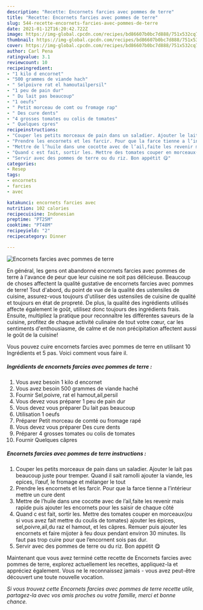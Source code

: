 ```yaml
---
description: "Recette: Encornets farcies avec pommes de terre"
title: "Recette: Encornets farcies avec pommes de terre"
slug: 544-recette-encornets-farcies-avec-pommes-de-terre
date: 2021-01-12T16:20:42.722Z
image: https://img-global.cpcdn.com/recipes/bd86607b0bc7d888/751x532cq70/encornets-farcies-avec-pommes-de-terre-photo-principale-de-la-recette.jpg
thumbnail: https://img-global.cpcdn.com/recipes/bd86607b0bc7d888/751x532cq70/encornets-farcies-avec-pommes-de-terre-photo-principale-de-la-recette.jpg
cover: https://img-global.cpcdn.com/recipes/bd86607b0bc7d888/751x532cq70/encornets-farcies-avec-pommes-de-terre-photo-principale-de-la-recette.jpg
author: Carl Pena
ratingvalue: 3.1
reviewcount: 10
recipeingredient:
- "1 kilo d encornet"
- "500 grammes de viande hach"
- " Selpoivre rat el hamoutailpersil"
- "1 peu de pain dur"
- " Du lait pas beaucoup"
- "1 oeufs"
- " Petit morceau de comt ou fromage rap"
- " Des cure dents"
- "4 grosses tomates ou colis de tomates"
- " Quelques cpres"
recipeinstructions:
- "Couper les petits morceaux de pain dans un saladier. Ajouter le lait pas beaucoup juste pour tremper. Quand il sait ramolli ajouter la viande, les epices, l’œuf, le fromage et mélanger le tout"
- "Prendre les encornets et les farcir. Pour que la farce tienne a l’intérieur mettre un cure dent"
- "Mettre de l’huile dans une cocotte avec de l’ail,faite les revenir mais rapide puis ajouter les encornets pour les saisir de chaque côté"
- "Quand c est fait, sortir les. Mettre des tomates couper en morceaux(ou si vous avez fait mettre du coulis de tomates) ajouter les épices, sel,poivre,ail,du raz el hamout, et les câpres. Remuer puis ajouter les encornets et faire mijoter à feu doux pendant environ 30 minutes. Ils faut pas trop cuire pour que l’encornent sois pas dur."
- "Servir avec des pommes de terre ou du riz. Bon appétit 😋"
categories:
- Resep
tags:
- encornets
- farcies
- avec

katakunci: encornets farcies avec 
nutrition: 102 calories
recipecuisine: Indonesian
preptime: "PT25M"
cooktime: "PT48M"
recipeyield: "2"
recipecategory: Dinner

---
```



![Encornets farcies avec pommes de terre](https://img-global.cpcdn.com/recipes/bd86607b0bc7d888/751x532cq70/encornets-farcies-avec-pommes-de-terre-photo-principale-de-la-recette.jpg)

En général, les gens ont abandonné encornets farcies avec pommes de terre à l'avance de peur que leur cuisine ne soit pas délicieuse. Beaucoup de choses affectent la qualité gustative de encornets farcies avec pommes de terre! Tout d'abord, du point de vue de la qualité des ustensiles de cuisine, assurez-vous toujours d'utiliser des ustensiles de cuisine de qualité et toujours en état de propreté. De plus, la qualité des ingrédients utilisés affecte également le goût, utilisez donc toujours des ingrédients frais. Ensuite, multipliez la pratique pour reconnaître les différentes saveurs de la cuisine, profitez de chaque activité culinaire de tout votre cœur, car les sentiments d'enthousiasme, de calme et de non précipitation affectent aussi le goût de la cuisine!

<!--inarticleads1-->

Vous pouvez cuire encornets farcies avec pommes de terre en utilisant 10 Ingrédients et 5 pas. Voici comment vous faire il.

##### Ingrédients de encornets farcies avec pommes de terre :

1. Vous avez besoin 1 kilo d encornet
1. Vous avez besoin 500 grammes de viande haché
1. Fournir  Sel,poivre, rat el hamout,ail,persil
1. Vous devez vous préparer 1 peu de pain dur
1. Vous devez vous préparer  Du lait pas beaucoup
1. Utilisation 1 oeufs
1. Préparer  Petit morceau de comté ou fromage rapé
1. Vous devez vous préparer  Des cure dents
1. Préparer 4 grosses tomates ou colis de tomates
1. Fournir  Quelques câpres




<!--inarticleads2-->

##### Encornets farcies avec pommes de terre instructions :

1. Couper les petits morceaux de pain dans un saladier. Ajouter le lait pas beaucoup juste pour tremper. Quand il sait ramolli ajouter la viande, les epices, l’œuf, le fromage et mélanger le tout
1. Prendre les encornets et les farcir. Pour que la farce tienne a l’intérieur mettre un cure dent
1. Mettre de l’huile dans une cocotte avec de l’ail,faite les revenir mais rapide puis ajouter les encornets pour les saisir de chaque côté
1. Quand c est fait, sortir les. Mettre des tomates couper en morceaux(ou si vous avez fait mettre du coulis de tomates) ajouter les épices, sel,poivre,ail,du raz el hamout, et les câpres. Remuer puis ajouter les encornets et faire mijoter à feu doux pendant environ 30 minutes. Ils faut pas trop cuire pour que l’encornent sois pas dur.
1. Servir avec des pommes de terre ou du riz. Bon appétit 😋




<!--inarticleads1-->

<p>
Maintenant que vous avez terminé cette recette de Encornets farcies avec pommes de terre, explorez actuellement les recettes, appliquez-la et appréciez également. Vous ne le reconnaissez jamais - vous avez peut-être découvert une toute nouvelle vocation.
</p>

<p>
<i>Si vous trouvez cette Encornets farcies avec pommes de terre recette utile, partagez-la avec vos amis proches ou votre famille, merci et bonne chance.</i>
</p>
